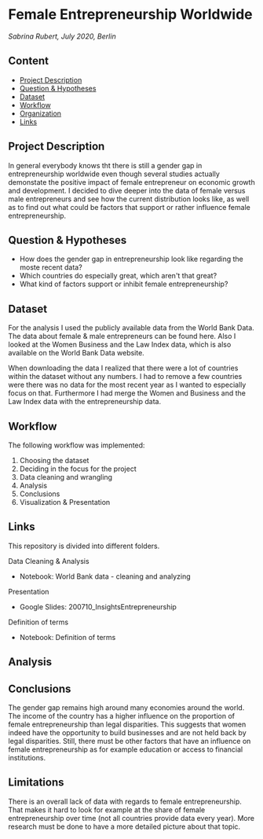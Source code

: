 # Female Entrepreneurship Worldwide

*Sabrina Rubert, July 2020, Berlin*

## Content
* [Project Description](https://github.com/sabrinarubert/femaleEntrepreneurship#project-description)
* [Question & Hypotheses](https://github.com/sabrinarubert/femaleEntrepreneurship#question--hypotheses)
* [Dataset](https://github.com/sabrinarubert/femaleEntrepreneurship#dataset)
* [Workflow](https://github.com/sabrinarubert/femaleEntrepreneurship#workflow)
* [Organization](https://github.com/sabrinarubert/femaleEntrepreneurship#organization)
* [Links](https://github.com/sabrinarubert/femaleEntrepreneurship#links)

## Project Description
In general everybody knows tht there is still a gender gap in entrepreneurship worldwide even though several studies actually demonstate the positive impact of female entrepreneur on economic growth and development. I decided to dive deeper into the data of female versus male entrepreneurs and see how the current distribution looks like, as well as to find out what could be factors that support or rather influence female entrepreneurship.

## Question & Hypotheses
* How does the gender gap in entrepreneurship look like regarding the moste recent data?
* Which countries do especially great, which aren't that great?
* What kind of factors support or inhibit female entrepreneurship?

## Dataset
For the analysis I used the publicly available data from the World Bank Data. The data about female & male entrepreneurs can be found here. Also I looked at the Women Business and the Law Index data, which is also available on the World Bank Data website.

When downloading the data I realized that there were a lot of countries within the dataset without any numbers. I had to remove a few countries were there was no data for the most recent year as I wanted to especially focus on that. Furthermore I had merge the Women and Business and the Law Index data with the entrepreneurship data.

## Workflow
The following workflow was implemented:

1. Choosing the dataset
2. Deciding in the focus for the project
3. Data cleaning and wrangling
4. Analysis
5. Conclusions
6. Visualization & Presentation

## Links
This repository is divided into different folders.

Data Cleaning & Analysis
* Notebook: World Bank data - cleaning and analyzing

Presentation
* Google Slides: 200710_InsightsEntrepreneurship

Definition of terms
* Notebook: Definition of terms

## Analysis

## Conclusions
The gender gap remains high around many economies around the world. The income of the country has a higher influence on the proportion of female entrepreneurship than legal disparities. This suggests that women indeed have the opportunity to build businesses and are not held back by legal disparities. Still, there must be other factors that have an influence on female entrepreneurship as for example education or access to financial institutions. 

## Limitations
There is an overall lack of data with regards to female entrepreneurship. That makes it hard to look for example at the share of female entrepreneurship over time (not all countries provide data every year). More research must be done to have a more detailed picture about that topic.

